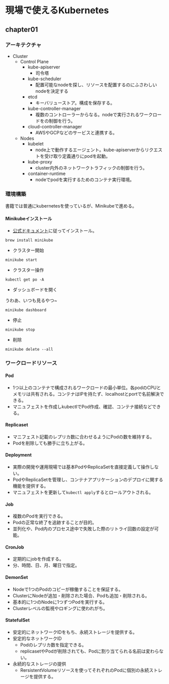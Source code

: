 # 現場で使えるKubernetes

## chapter01

### アーキテクチャ

- Cluster
  - Control Plane
    - kube-apiserver
      - 司令塔
    - kube-scheduler
      - 配置可能なnodeを探し、リソースを配置するのにふさわしいnodeを決定する
    - etcd
      - キーバリューストア。構成を保存する。
    - kube-controller-manager
      - 複数のコントローラーからなる。nodeで実行されるワークロードをの制御を行う。
    - cloud-controller-manager
      - AWSやGCPなどのサービスと連携する。
  - Nodes
    - kubelet
      - node上で動作するエージェント。kube-apiserverからリクエストを受け取り定義通りにpodを起動。
    - kube-proxy
      - cluster内外のネットワークトラフィックの制御を行う。
    - container-runtime
      - nodeでpodを実行するためのコンテナ実行環境。

### 環境構築

書籍では普通にkubernetesを使っているが、Minikubeで進める。

#### Minikubeインストール
- [公式ドキュメント](https://minikube.sigs.k8s.io/docs/start/)に従ってインストール。

```
brew install minikube
```

- クラスター開始

```
minikube start
```

- クラスター操作

```
kubectl get po -A
```

- ダッシュボードを開く

うわあ、いつも見るやつ~

```
minikube dashboard
```

- 停止

```
minikube stop
```

- 削除

```
minikube delete --all
```

### ワークロードリソース

#### Pod
- 1つ以上のコンテナで構成されるワークロードの最小単位。各podのCPUとメモリは共有される。コンテナはIPを持たず、localhostとportで名前解決できる。 
- マニュフェストを作成しkubectlでPod作成、確認、コンテナ接続などできる。

#### Replicaset
- マニフェスト記載のレプリカ数に合わせるようにPodの数を維持する。
- Podを削除しても勝手に立ち上がる。

#### Deployment
- 実際の開発や運用現場では基本PodやReplicaSetを直接定義して操作しない。
- PodやReplicaSetを管理し、コンテナアプリケーションのデプロイに関する機能を提供する。
- マニュフェストを更新して`kubectl apply`するとロールアウトされる。

#### Job
- 複数のPodを実行できる。
- Podの正常な終了を追跡することが目的。
- 並列化や、Pod内のプロセス途中で失敗した際のリトライ回数の設定が可能。

#### CronJob
- 定期的にjobを作成する。
- 分、時間、日、月、曜日で指定。

#### DemonSet
- Nodeで1つのPodのコピーが稼働することを保証する。
- ClusterにNodeが追加・削除された場合、Podも追加・削除される。
- 基本的に1つのNodeに1つずつPodを実行する。
- Clusterレベルの監視やロギングに使われがち。

#### StatefulSet
- 安定的にネットワークIDをもち、永続ストレージを提供する。
- 安定的なネットワークID
  - Podのレプリカ数を指定できる。 
  - replicasetやPodが削除されても、Podに割り当てられる名前は変わらない。
- 永続的なストレージの提供
  - RersistentVolumeリソースを使ってそれぞれのPodに個別の永続ストレージを提供する。
